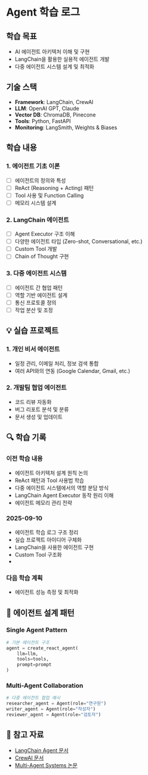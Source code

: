 # Agent 학습 로그

##  학습 목표
- AI 에이전트 아키텍처 이해 및 구현
- LangChain을 활용한 실용적 에이전트 개발
- 다중 에이전트 시스템 설계 및 최적화

##  기술 스택
- **Framework**: LangChain, CrewAI
- **LLM**: OpenAI GPT, Claude
- **Vector DB**: ChromaDB, Pinecone
- **Tools**: Python, FastAPI
- **Monitoring**: LangSmith, Weights & Biases

##  학습 내용

### 1. 에이전트 기초 이론
- [ ] 에이전트의 정의와 특성
- [ ] ReAct (Reasoning + Acting) 패턴
- [ ] Tool 사용 및 Function Calling
- [ ] 메모리 시스템 설계

### 2. LangChain 에이전트
- [ ] Agent Executor 구조 이해
- [ ] 다양한 에이전트 타입 (Zero-shot, Conversational, etc.)
- [ ] Custom Tool 개발
- [ ] Chain of Thought 구현

### 3. 다중 에이전트 시스템
- [ ] 에이전트 간 협업 패턴
- [ ] 역할 기반 에이전트 설계
- [ ] 통신 프로토콜 정의
- [ ] 작업 분산 및 조정

## 💡 실습 프로젝트

### 1. 개인 비서 에이전트
- 일정 관리, 이메일 처리, 정보 검색 통합
- 여러 API와의 연동 (Google Calendar, Gmail, etc.)

### 2. 개발팀 협업 에이전트
- 코드 리뷰 자동화
- 버그 리포트 분석 및 분류
- 문서 생성 및 업데이트

## 🔍 학습 기록

### 이전 학습 내용
- 에이전트 아키텍처 설계 원칙 논의
- ReAct 패턴과 Tool 사용법 학습
- 다중 에이전트 시스템에서의 역할 분담 방식
- LangChain Agent Executor 동작 원리 이해
- 에이전트 메모리 관리 전략

### 2025-09-10
- 에이전트 학습 로그 구조 정리
- 실습 프로젝트 아이디어 구체화
- LangChain을 사용한 에이전트 구현
- Custom Tool 구조화
- 
### 다음 학습 계획
- 에이전트 성능 측정 및 최적화

## 🤖 에이전트 설계 패턴

### Single Agent Pattern
```python
# 기본 에이전트 구조
agent = create_react_agent(
    llm=llm,
    tools=tools,
    prompt=prompt
)
```

### Multi-Agent Collaboration
```python
# 다중 에이전트 협업 예시
researcher_agent = Agent(role="연구원")
writer_agent = Agent(role="작성자")
reviewer_agent = Agent(role="검토자")
```

## 📖 참고 자료
- [LangChain Agent 문서](https://python.langchain.com/docs/modules/agents/)
- [CrewAI 문서](https://docs.crewai.com/)
- [Multi-Agent Systems 논문](https://arxiv.org/search/cs?query=multi-agent+systems)

